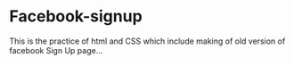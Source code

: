 # Facebook-signup
This is the practice of html and CSS which include making of old version of facebook Sign Up page...
